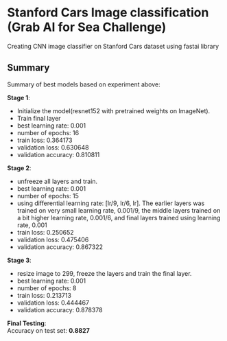 # Stanford Cars Image classification (Grab AI for Sea Challenge)

Creating CNN image classifier on Stanford Cars dataset using fastai library

## Summary

Summary of best models based on experiment above:

**Stage 1**:
- Initialize the model(resnet152 with pretrained weights on ImageNet).
- Train final layer
- best learning rate: 0.001
- number of epochs: 16
- train loss: 0.364173 	
- validation loss: 0.630648
- validation accuracy: 0.810811

**Stage 2**:
- unfreeze all layers and train.
- best learning rate: 0.001
- number of epochs: 15
- using differential learning rate: [lr/9, lr/6, lr]. The earlier layers was trained on very small learning rate, 0.001/9, the middle layers trained on a  bit higher learning rate, 0.001/6, and final layers trained using learning rate, 0.001
- train loss: 0.250652 	
- validation loss: 0.475406
- validation accuracy: 0.867322

**Stage 3**:
- resize image to 299, freeze the layers and train the final layer.
- best learning rate: 0.001
- number of epochs: 8
- train loss: 0.213713 	
- validation loss: 0.444467
- validation accuracy: 0.878378

**Final Testing**: <br>
Accuracy on test set: **0.8827**
